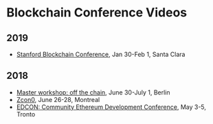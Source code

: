 
# Blockchain Conference Videos

## 2019

* [Stanford Blockchain Conference](sbc-2019.md), Jan 30-Feb 1, Santa Clara

## 2018

* [Master workshop: off the chain](master-workshop-off-the-chain.md), June 30-July 1, Berlin
* [Zcon0](zcon0-2018.md), June 26-28, Montreal
* [EDCON: Community Ethereum Development Conference](edcon-2018.md), May 3-5, Tronto

